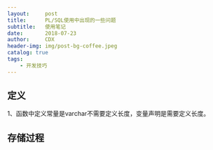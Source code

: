 ```yaml
---
layout:     post
title:      PL/SQL使用中出现的一些问题
subtitle:   使用笔记
date:       2018-07-23
author:     CDX
header-img: img/post-bg-coffee.jpeg
catalog: true
tags:
    - 开发技巧
---
```

##  定义
1、函数中定义常量是varchar不需要定义长度，变量声明是需要定义长度。
## 存储过程

